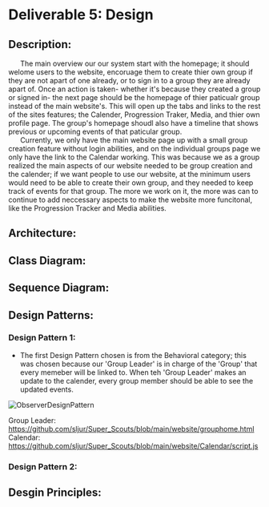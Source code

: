 # Deliverable 5: Design

## Description:
&nbsp;&nbsp;&nbsp;&nbsp;&nbsp;&nbsp;The main overview our our system start with the homepage; it should welome users to the website, encoruage them to create thier own group if they are not apart of one already, or to sign in to a group they are already apart of. Once an action is taken- whether it's because they created a group or signed in- the next page should be the homepage of thier paticualr group instead of the main website's. This will open up the tabs and links to the rest of the sites features; the Calender, Progression Traker, Media, and thier own profile page. The group's homepage shoudl also have a timeline that shows previous or upcoming events of that paticular group. <br>
&nbsp;&nbsp;&nbsp;&nbsp;&nbsp;&nbsp;Currently, we only have the main website page up with a small group creation feature without login abilities, and on the individual groups page we only have the link to the Calendar working. This was because we as a group realized the main aspects of our website needed to be group creation and the calender; if we want people to use our website, at the minimum users would need to be able to create their own group, and they needed to keep track of events for that group. The more we work on it, the more was can to continue to add neccessary aspects to make the website more funcitonal, like the Progression Tracker and Media abilities.<br>
## Architecture:

## Class Diagram:

## Sequence Diagram:

## Design Patterns:

### Design Pattern 1:
- The first Design Pattern chosen is from the Behavioral category; this was chosen because our 'Group Leader' is in charge of the 'Group' that every memeber will be linked to. When teh 'Group Leader' makes an update to the calender, every group member should be able to see the updated events.
    
![ObserverDesignPattern](https://github.com/sljur/Super_Scouts/assets/116686483/7b2f470f-e395-4ff1-9cfb-583e264e233f)
   
Group Leader: https://github.com/sljur/Super_Scouts/blob/main/website/grouphome.html <br>
Calendar: https://github.com/sljur/Super_Scouts/blob/main/website/Calendar/script.js <br>

### Design Pattern 2:

## Desgin Principles:
